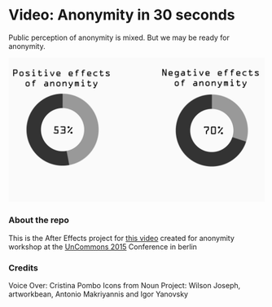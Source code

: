 # Video: Anonymity in 30 seconds
Public perception of anonymity is mixed. But we may be ready for anonymity.

![screenshot](https://raw.githubusercontent.com/kavyasukumar/Uncommons_video/master/screenshot2.jpg)

### About the repo
This is the After Effects project for [this video](https://vimeo.com/143390026) created for anonymity workshop at the [UnCommons 2015](http://berlinergazette.de/uncommons/) Conference in berlin

### Credits
Voice Over: Cristina Pombo
Icons from Noun Project: Wilson Joseph, artworkbean, Antonio Makriyannis and Igor Yanovsky
